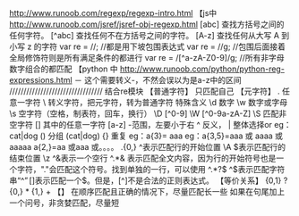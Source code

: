 http://www.runoob.com/regexp/regexp-intro.html
【js中
http://www.runoob.com/jsref/jsref-obj-regexp.html
[abc]	查找方括号之间的任何字符。
[^abc]	查找任何不在方括号之间的字符。
[A-z]	查找任何从大写 A 到小写 z 的字符
var re = //;	//都是用下坡包围表达式
var re = //g;	//包围后面接着全局修饰符则是所有满足条件的都进行
var re = /[^a-zA-Z0-9]/g;	//所有非字母数字组合的都匹配
【python 中
http://www.runoob.com/python/python-reg-expressions.html
－ 这个需要转义\-，不然会误以为是a-z中的区间
/////////////////////////////////
结合re模块
【普通字符】
	只匹配自己
【元字符】
.	任意一字符
\	转义字符，把元字符，转为普通字符
	特殊含义
\d	数字
\w	数字或字母
\s	空字符（空格，制表符，回车，换行）
\D	[^0-9]
\W	[^0-9a-zA-Z]
\S	匹配非空字符
[]	其中的任意一字符
[a-z]	-范围，左要小于右
^	反义，
|	整体选择or	eg：cat|dog
()	分组		(cat|dog)
{}	重复	eg：a{3}= aaa
		eg：a{3,5}=aaa 或 aaaa 或 aaaaa
			a{2,}=aa 或aaa 或。。。。
			.{0,}
^表示匹配行的开始位置
\A
$表示匹配行的结束位置
\z
^&表示一个空行
^.*& 表示匹配全文内容，因为行的开始符号也是一个字符，"."会匹配这个符号。找到单独的一行，可以使用 ^.*?$
\^\$表示匹配字符串“^$”
[$]表示匹配一个$。但是，[^]不是合法的正则表达式。
【等价关系】
{0,1}	?
{0,}	*
{1,}	+
【】
在顺序匹配且正确的情况下，尽量匹配长一些
如果在句尾加上一个问号，非贪婪匹配，尽量短


